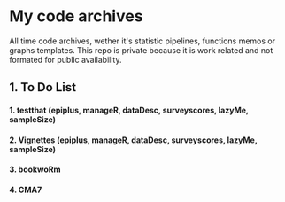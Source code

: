 # My code archives

All time code archives, wether it's statistic pipelines, functions memos or graphs templates.
This repo is private because it is work related and not formated for public availability.

## 1. To Do List

#### 1. testthat (epiplus, manageR, dataDesc, surveyscores, lazyMe, sampleSize)
#### 2. Vignettes (epiplus, manageR, dataDesc, surveyscores, lazyMe, sampleSize)
#### 3. bookwoRm
#### 4. CMA7
